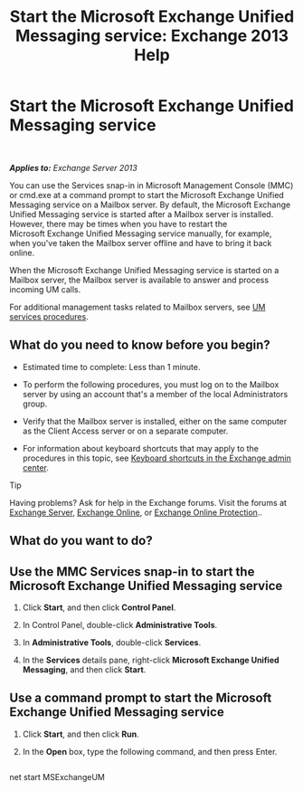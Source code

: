 ﻿---
title: 'Start the Microsoft Exchange Unified Messaging service: Exchange 2013 Help'
TOCTitle: Start the Microsoft Exchange Unified Messaging service
ms:assetid: b54008e6-172e-4435-8516-57cff740e89c
ms:mtpsurl: https://technet.microsoft.com/en-us/library/Bb124330(v=EXCHG.150)
ms:contentKeyID: 49315502
ms.date: 12/09/2016
mtps_version: v=EXCHG.150
---

# Start the Microsoft Exchange Unified Messaging service

 

_**Applies to:** Exchange Server 2013_


You can use the Services snap-in in Microsoft Management Console (MMC) or cmd.exe at a command prompt to start the Microsoft Exchange Unified Messaging service on a Mailbox server. By default, the Microsoft Exchange Unified Messaging service is started after a Mailbox server is installed. However, there may be times when you have to restart the Microsoft Exchange Unified Messaging service manually, for example, when you've taken the Mailbox server offline and have to bring it back online.

When the Microsoft Exchange Unified Messaging service is started on a Mailbox server, the Mailbox server is available to answer and process incoming UM calls.

For additional management tasks related to Mailbox servers, see [UM services procedures](um-services-procedures-exchange-2013-help.md).

## What do you need to know before you begin?

  - Estimated time to complete: Less than 1 minute.

  - To perform the following procedures, you must log on to the Mailbox server by using an account that's a member of the local Administrators group.

  - Verify that the Mailbox server is installed, either on the same computer as the Client Access server or on a separate computer.

  - For information about keyboard shortcuts that may apply to the procedures in this topic, see [Keyboard shortcuts in the Exchange admin center](keyboard-shortcuts-in-the-exchange-admin-center-exchange-online-protection-help.md).


> [!TIP]
> Having problems? Ask for help in the Exchange forums. Visit the forums at <A href="https://go.microsoft.com/fwlink/p/?linkid=60612">Exchange Server</A>, <A href="https://go.microsoft.com/fwlink/p/?linkid=267542">Exchange Online</A>, or <A href="https://go.microsoft.com/fwlink/p/?linkid=285351">Exchange Online Protection</A>..



## What do you want to do?

## Use the MMC Services snap-in to start the Microsoft Exchange Unified Messaging service

1.  Click **Start**, and then click **Control Panel**.

2.  In Control Panel, double-click **Administrative Tools**.

3.  In **Administrative Tools**, double-click **Services**.

4.  In the **Services** details pane, right-click **Microsoft Exchange Unified Messaging**, and then click **Start**.

## Use a command prompt to start the Microsoft Exchange Unified Messaging service

1.  Click **Start**, and then click **Run**.

2.  In the **Open** box, type the following command, and then press Enter.
    
    ```powershell
net start MSExchangeUM
```

